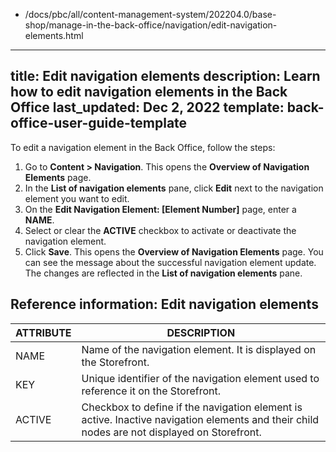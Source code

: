   - /docs/pbc/all/content-management-system/202204.0/base-shop/manage-in-the-back-office/navigation/edit-navigation-elements.html
---
title: Edit navigation elements
description: Learn how to edit navigation elements in the Back Office
last_updated: Dec 2, 2022
template: back-office-user-guide-template
---

To edit a navigation element in the Back Office, follow the steps:

1. Go to **Content&nbsp;<span aria-label="and then">></span> Navigation**.
  This opens the **Overview of Navigation Elements** page.
2. In the **List of navigation elements** pane, click **Edit** next to the navigation element you want to edit.
3. On the **Edit Navigation Element: [Element Number]** page, enter a **NAME**.
4. Select or clear the **ACTIVE** checkbox to activate or deactivate the navigation element.
5. Click **Save**.
This opens the **Overview of Navigation Elements** page. You can see the message about the successful navigation element update. The changes are reflected in the **List of navigation elements** pane.

## Reference information: Edit navigation elements

| ATTRIBUTE | DESCRIPTION |
| --- | --- |
| NAME | Name of the navigation element. It is displayed on the Storefront. |
| KEY | Unique identifier of the navigation element used to reference it on the Storefront. |
| ACTIVE | Checkbox to define if the navigation element is active. Inactive navigation elements and their child nodes are not displayed on Storefront.  |
